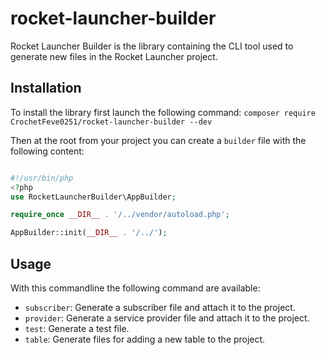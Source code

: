 # rocket-launcher-builder
Rocket Launcher Builder is the library containing the CLI tool used to generate new files in the Rocket Launcher project.

## Installation

To install the library first launch the following command: `composer require CrochetFeve0251/rocket-launcher-builder --dev`

Then at the root from your project you can create a `builder` file with the following content:
```php

#!/usr/bin/php
<?php
use RocketLauncherBuilder\AppBuilder;

require_once __DIR__ . '/../vendor/autoload.php';

AppBuilder::init(__DIR__ . '/../');
```

## Usage

With this commandline the following command are available:

- `subscriber`: Generate a subscriber file and attach it to the project.
- `provider`: Generate a service provider file and attach it to the project.
- `test`: Generate a test file.
- `table`: Generate files for adding a new table to the project.


